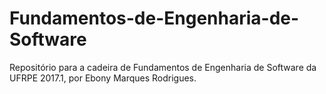 # Fundamentos-de-Engenharia-de-Software
Repositório para a cadeira de Fundamentos de Engenharia de Software da UFRPE 2017.1, por Ebony Marques Rodrigues.
